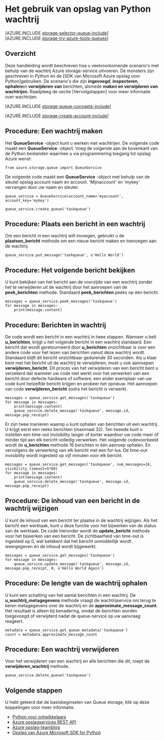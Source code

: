 <properties
    pageTitle="Het gebruik van opslag van de wachtrij van Python | Microsoft Azure"
    description="Informatie over het gebruik van de service Azure wachtrij van Python maken en verwijderen van wachtrijen en invoegen, ophalen en verwijderen van berichten."
    services="storage"
    documentationCenter="python"
    authors="robinsh"
    manager="carmonm"
    editor="tysonn"/>

<tags
    ms.service="storage"
    ms.workload="storage"
    ms.tgt_pltfrm="na"
    ms.devlang="python"
    ms.topic="article"
    ms.date="09/20/2016"
    ms.author="robinsh"/>

# <a name="how-to-use-queue-storage-from-python"></a>Het gebruik van opslag van Python wachtrij

[AZURE.INCLUDE [storage-selector-queue-include](../../includes/storage-selector-queue-include.md)]
<br/>
[AZURE.INCLUDE [storage-try-azure-tools-queues](../../includes/storage-try-azure-tools-queues.md)]

## <a name="overview"></a>Overzicht

Deze handleiding wordt beschreven hoe u veelvoorkomende scenario's met behulp van de wachtrij Azure storage-service uitvoeren. De monsters zijn geschreven in Python en de [SDK van Microsoft Azure opslag voor Python]gebruiken. De scenario's die zijn **ingevoegd**, **inspecteren**, **ophalen**en **verwijderen van** berichten, alsmede **maken en verwijderen van wachtrijen**. Raadpleeg de sectie [Vervolgstappen] voor meer informatie over wachtrijen.

[AZURE.INCLUDE [storage-queue-concepts-include](../../includes/storage-queue-concepts-include.md)]

[AZURE.INCLUDE [storage-create-account-include](../../includes/storage-create-account-include.md)]

## <a name="how-to-create-a-queue"></a>Procedure: Een wachtrij maken

Het **QueueService** -object kunt u werken met wachtrijen. De volgende code maakt een **QueueService** -object. Voeg de volgende aan de bovenkant van de Python bestanden waarmee u via programmering toegang tot opslag Azure wenst:

    from azure.storage.queue import QueueService

De volgende code maakt een **QueueService** -object met behulp van de sleutel opslag account naam en account. 'Mijnaccount' en 'mykey' vervangen door uw naam en sleutel.

    queue_service = QueueService(account_name='myaccount', account_key='mykey')

    queue_service.create_queue('taskqueue')


## <a name="how-to-insert-a-message-into-a-queue"></a>Procedure: Plaats een bericht in een wachtrij

Om een bericht in een wachtrij wilt invoegen, gebruikt u de **plaatsen\_bericht** methode om een nieuw bericht maken en toevoegen aan de wachtrij.

    queue_service.put_message('taskqueue', u'Hello World')


## <a name="how-to-peek-at-the-next-message"></a>Procedure: Het volgende bericht bekijken

U kunt bekijken van het bericht aan de voorzijde van een wachtrij zonder het te verwijderen uit de wachtrij door het aanroepen van de **peek\_berichten** methode. Standaard **peek\_berichten** peeks op één bericht.

    messages = queue_service.peek_messages('taskqueue')
    for message in messages:
        print(message.content)


## <a name="how-to-dequeue-messages"></a>Procedure: Berichten in wachtrij

De code wordt een bericht in een wachtrij in twee stappen. Wanneer u belt **u\_berichten**, krijgt u het volgende bericht in een wachtrij standaard. Een bericht dat wordt geretourneerd door **u\_berichten** onzichtbaar is voor een andere code voor het lezen van berichten vanuit deze wachtrij wordt. Standaard blijft dit bericht onzichtbaar gedurende 30 seconden. Als u klaar bent met het bericht uit de wachtrij te verwijderen, moet u ook aanroepen **verwijderen\_bericht**. Dit proces van het verwijderen van een bericht bent u verzekerd dat wanneer uw code niet werkt voor het verwerken van een bericht door defecte hardware of software, een ander exemplaar van uw code kunt hetzelfde bericht krijgen en probeer het opnieuw. Het aanroepen van code **verwijderen\_bericht** zodra het bericht is verwerkt.

    messages = queue_service.get_messages('taskqueue')
    for message in messages:
        print(message.content)
        queue_service.delete_message('taskqueue', message.id, message.pop_receipt)

Er zijn twee manieren waarop u kunt ophalen van berichten uit een wachtrij.
U krijgt eerst een reeks berichten (maximaal 32). Ten tweede kunt u instellen een time-out invisibility langer of korter waardoor uw code meer of minder tijd aan elk bericht volledig verwerken. Het volgende codevoorbeeld wordt de **u\_berichten** methode 16 berichten in één aanroep ophalen. En vervolgens de verwerking van elk bericht met een for-lus. De time-out invisibility wordt ingesteld op vijf minuten voor elk bericht.

    messages = queue_service.get_messages('taskqueue', num_messages=16, visibility_timeout=5*60)
    for message in messages:
        print(message.content)
        queue_service.delete_message('taskqueue', message.id, message.pop_receipt)      


## <a name="how-to-change-the-contents-of-a-queued-message"></a>Procedure: De inhoud van een bericht in de wachtrij wijzigen

U kunt de inhoud van een bericht ter plaatse in de wachtrij wijzigen. Als het bericht een werktaak, kunt u deze functie voor het bijwerken van de status van de werktaak. De code hieronder wordt de **update\_bericht** methode voor het bijwerken van een bericht. De zichtbaarheid van time-out is ingesteld op 0, wat betekent dat het bericht onmiddellijk wordt weergegeven en de inhoud wordt bijgewerkt.

    messages = queue_service.get_messages('taskqueue')
    for message in messages:
        queue_service.update_message('taskqueue', message.id, message.pop_receipt, 0, u'Hello World Again')

## <a name="how-to-get-the-queue-length"></a>Procedure: De lengte van de wachtrij ophalen

U kunt een schatting van het aantal berichten in een wachtrij. De **u\_wachtrij\_metagegevens** methode vraagt de wachtrijservice om terug te keren metagegevens over de wachtrij en de **approximate_message_count**. Het resultaat is alleen bij benadering, omdat de berichten worden toegevoegd of verwijderd nadat de queue-service op uw aanvraag reageert.

    metadata = queue_service.get_queue_metadata('taskqueue')
    count = metadata.approximate_message_count

## <a name="how-to-delete-a-queue"></a>Procedure: Een wachtrij verwijderen

Voor het verwijderen van een wachtrij en alle berichten die dit, roept de **verwijderen\_wachtrij** methode.

    queue_service.delete_queue('taskqueue')

## <a name="next-steps"></a>Volgende stappen

U hebt geleerd dat de basisbeginselen van Queue storage, klik op deze koppelingen voor meer informatie.

- [Python voor ontwikkelaars](/develop/python/)
- [Azure opslagservices REST API](http://msdn.microsoft.com/library/azure/dd179355)
- [Azure opslag-teamblog]
- [Opslag van Azure Microsoft SDK for Python]

[Azure opslag-teamblog]: http://blogs.msdn.com/b/windowsazurestorage/
[Opslag van Azure Microsoft SDK for Python]: https://github.com/Azure/azure-storage-python
